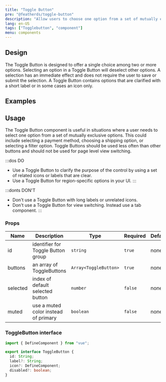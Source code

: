 ```yaml
---
title: "Toggle Button"
pre: "@featherds/toggle-button"
description: "Allow users to choose one option from a set of mutually exclusive options."
lang: en-US
tags: ["Togglebutton", "component"]
menu: components
---
```


## Design

The Toggle Button is designed to offer a single choice among two or more options.  Selecting an option in a Toggle Button will deselect other options.  A selection has an immediate effect and does not require the user to save or submit the selection.  A Toggle Button contains options that are clarified with a short label or in some cases an icon only.

## Examples

<Togglebutton-Examples/>

## Usage

The Toggle Button component is useful in situations where a user needs to select one option from a set of mutually exclusive options. This could include selecting a payment method, choosing a shipping option, or selecting a filter option.  Toggle Buttons should be used less often than other buttons and should not be used for page level view switching.

:::dos DO

* Use a Toggle Button to clarify the purpose of the control by using a set of related icons or labels that are clear.
* Use a Toggle Button for region-specific options in your UI.
:::

:::donts DON'T

* Don't use a Toggle Button with long labels or unrelated icons.
* Don't use a Toggle Button for view switching.  Instead use a tab component.
:::

### Props

| Name      | Description                           | Type                    | Required | Default |
| --------- | ------------------------------------- | ----------------------- | -------- | ------- |
| id        | identifier for Toggle Button group    | `string`                | `true`   | none    |
| buttons   | an array of ToggleButtons             | `Array<ToggleButton>`   | `true`   | none    |
| selected  | index of default selected button      | `number`                | `false`  | none    |
| muted     | use a muted color instead of primary  | `boolean`               | `false`  | none    |

### ToggleButton interface

```ts
import { DefineComponent } from "vue";

export interface ToggleButton {
  id: String;
  label?: String;
  icon?: DefineComponent;
  disabled?: boolean;
}
```
